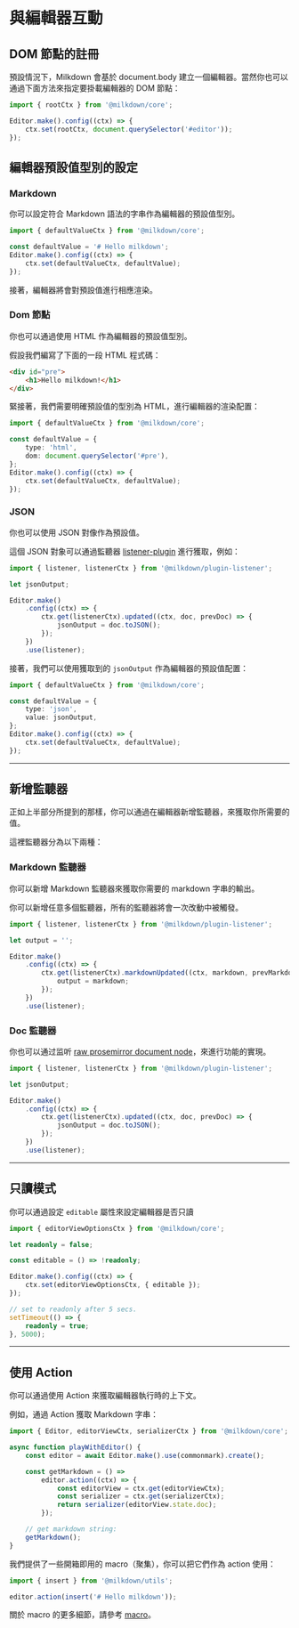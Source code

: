 # 與編輯器互動

## DOM 節點的註冊

預設情況下，Milkdown 會基於 document.body 建立一個編輯器。當然你也可以通過下面方法來指定要掛載編輯器的 DOM 節點：

```typescript
import { rootCtx } from '@milkdown/core';

Editor.make().config((ctx) => {
    ctx.set(rootCtx, document.querySelector('#editor'));
});
```

## 編輯器預設值型別的設定

### Markdown

你可以設定符合 Markdown 語法的字串作為編輯器的預設值型別。

```typescript
import { defaultValueCtx } from '@milkdown/core';

const defaultValue = '# Hello milkdown';
Editor.make().config((ctx) => {
    ctx.set(defaultValueCtx, defaultValue);
});
```

接著，編輯器將會對預設值進行相應渲染。

### Dom 節點

你也可以通過使用 HTML 作為編輯器的預設值型別。

假設我們編寫了下面的一段 HTML 程式碼：

```html
<div id="pre">
    <h1>Hello milkdown!</h1>
</div>
```

緊接著，我們需要明確預設值的型別為 HTML，進行編輯器的渲染配置：

```typescript
import { defaultValueCtx } from '@milkdown/core';

const defaultValue = {
    type: 'html',
    dom: document.querySelector('#pre'),
};
Editor.make().config((ctx) => {
    ctx.set(defaultValueCtx, defaultValue);
});
```

### JSON

你也可以使用 JSON 對像作為預設值。

這個 JSON 對象可以通過監聽器 [listener-plugin](https://www.npmjs.com/package/@milkdown/plugin-listener) 進行獲取，例如：

```typescript
import { listener, listenerCtx } from '@milkdown/plugin-listener';

let jsonOutput;

Editor.make()
    .config((ctx) => {
        ctx.get(listenerCtx).updated((ctx, doc, prevDoc) => {
            jsonOutput = doc.toJSON();
        });
    })
    .use(listener);
```

接著，我們可以使用獲取到的 `jsonOutput` 作為編輯器的預設值配置：

```typescript
import { defaultValueCtx } from '@milkdown/core';

const defaultValue = {
    type: 'json',
    value: jsonOutput,
};
Editor.make().config((ctx) => {
    ctx.set(defaultValueCtx, defaultValue);
});
```

---

## 新增監聽器

正如上半部分所提到的那樣，你可以通過在編輯器新增監聽器，來獲取你所需要的值。

這裡監聽器分為以下兩種：

### Markdown 監聽器

你可以新增 Markdown 監聽器來獲取你需要的 markdown 字串的輸出。

你可以新增任意多個監聽器，所有的監聽器將會一次改動中被觸發。

```typescript
import { listener, listenerCtx } from '@milkdown/plugin-listener';

let output = '';

Editor.make()
    .config((ctx) => {
        ctx.get(listenerCtx).markdownUpdated((ctx, markdown, prevMarkdown) => {
            output = markdown;
        });
    })
    .use(listener);
```

### Doc 監聽器

你也可以通过监听 [raw prosemirror document node](https://prosemirror.net/docs/ref/#model.Node)，來進行功能的實現。

```typescript
import { listener, listenerCtx } from '@milkdown/plugin-listener';

let jsonOutput;

Editor.make()
    .config((ctx) => {
        ctx.get(listenerCtx).updated((ctx, doc, prevDoc) => {
            jsonOutput = doc.toJSON();
        });
    })
    .use(listener);
```

---

## 只讀模式

你可以通過設定 `editable` 屬性來設定編輯器是否只讀

```typescript
import { editorViewOptionsCtx } from '@milkdown/core';

let readonly = false;

const editable = () => !readonly;

Editor.make().config((ctx) => {
    ctx.set(editorViewOptionsCtx, { editable });
});

// set to readonly after 5 secs.
setTimeout(() => {
    readonly = true;
}, 5000);
```

---

## 使用 Action

你可以通過使用 Action 來獲取編輯器執行時的上下文。

例如，通過 Action 獲取 Markdown 字串：

```typescript
import { Editor, editorViewCtx, serializerCtx } from '@milkdown/core';

async function playWithEditor() {
    const editor = await Editor.make().use(commonmark).create();

    const getMarkdown = () =>
        editor.action((ctx) => {
            const editorView = ctx.get(editorViewCtx);
            const serializer = ctx.get(serializerCtx);
            return serializer(editorView.state.doc);
        });

    // get markdown string:
    getMarkdown();
}
```

我們提供了一些開箱即用的 macro（聚集），你可以把它們作為 action 使用：

```typescript
import { insert } from '@milkdown/utils';

editor.action(insert('# Hello milkdown'));
```

關於 macro 的更多細節，請參考 [macro](/zh-tw/macros)。
